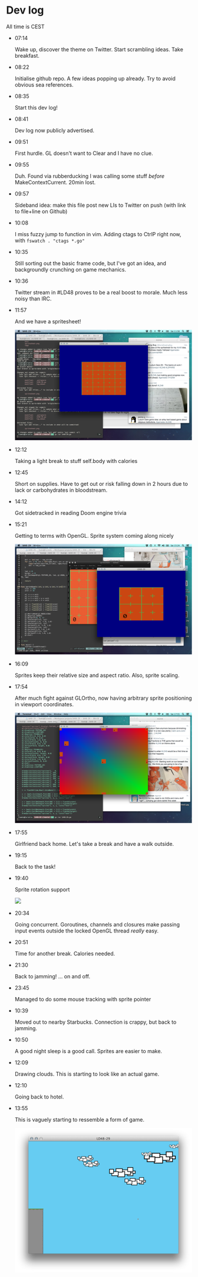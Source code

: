 # Dev log

All time is CEST

- 07:14

  Wake up, discover the theme on Twitter. Start scrambling ideas. Take
  breakfast.

- 08:22

  Initialise github repo. A few ideas popping up already. Try to avoid obvious
  sea references.

- 08:35

  Start this dev log!

- 08:41

  Dev log now publicly advertised.

- 09:51

  First hurdle. GL doesn't want to Clear and I have no clue.

- 09:55

  Duh. Found via rubberducking I was calling some stuff *before*
  MakeContextCurrent. 20min lost.

- 09:57

  Sideband idea: make this file post new LIs to Twitter on push (with link to
  file+line on Github)

- 10:08

  I miss fuzzy jump to function in vim. Adding ctags to CtrlP right now, with `fswatch . "ctags *.go"`

- 10:35

  Still sorting out the basic frame code, but I've got an idea, and backgroundly crunching on game mechanics.

- 10:36

  Twitter stream in #LD48 proves to be a real boost to morale. Much less noisy than IRC.

- 11:57

  And we have a spritesheet!

  ![](screenshots/1.png)

- 12:12

  Taking a light break to stuff self.body with calories

- 12:45

  Short on supplies. Have to get out or risk falling down in 2 hours due to lack or carbohydrates in bloodstream.

- 14:12

  Got sidetracked in reading Doom engine trivia

- 15:21

  Getting to terms with OpenGL. Sprite system coming along nicely

  ![](screenshots/2.png)

- 16:09

  Sprites keep their relative size and aspect ratio. Also, sprite scaling.

- 17:54

  After much fight against GLOrtho, now having arbitrary sprite positioning in viewport coordinates.

  ![](screenshots/3.png)

- 17:55

  Girlfriend back home. Let's take a break and have a walk outside.

- 19:15

  Back to the task!

- 19:40

  Sprite rotation support

  ![](screenshots/4.gif)

- 20:34

  Going concurrent. Goroutines, channels and closures make passing input events outside the locked OpenGL thread *really* easy.

- 20:51

  Time for another break. Calories needed.

- 21:30

  Back to jamming! ... on and off.

- 23:45

  Managed to do some mouse tracking with sprite pointer

- 10:39

  Moved out to nearby Starbucks. Connection is crappy, but back to jamming.

- 10:50

  A good night sleep is a good call. Sprites are easier to make.

- 12:09

  Drawing clouds. This is starting to look like an actual game.

- 12:10

  Going back to hotel.

- 13:55

  This is vaguely starting to ressemble a form of game.

  ![](screenshots/5.png)
